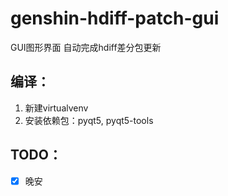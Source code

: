 # genshin-hdiff-patch-gui

GUI图形界面 自动完成hdiff差分包更新

## 编译：

1. 新建virtualvenv
2. 安装依赖包：pyqt5, pyqt5-tools

## TODO：
-[x] 晚安
